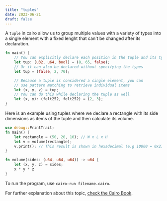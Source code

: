 ```yaml
---
title: "tuples"
date: 2023-06-21
draft: false
---
```


A `tuple` in cairo allow us to group multiple values with a variety of types into a single element with a fixed lenght that can't be changed after its declaration.

```rust {.codebox}
fn main() {
    // You can explicitly declare each position in the tuple and its type
    let tup: (u32, u64, bool) = (8, 65, false);
    // Or it can also be declared without specifying the types
    let tup = (false, 2, 70);

    // Because a tuple is considered a single element, you can
    // use pattern matching to retrieve individual items
    let (x, y, z) = tup; 
    // You can do this while declaring the tuple as well
    let (x, y): (felt252, felt252) = (2, 3);
}
```

Here is an example using tuples where we declare a rectangle with its side dimensions as items of the tuple and then calculate its volume.

```rust {.codebox}
use debug::PrintTrait;
fn main() {
    let rectangle = (50, 20, 10); // W x L x H
    let v = volume(rectangle);
    v.print(); // This result is shown in hexadecimal (e.g 10000 = 0x2710)
}

fn volume(sides: (u64, u64, u64)) -> u64 {
    let (x, y, z) = sides;
    x * y * z
}
```
To run the program, use `cairo-run filename.cairo`.

For further explanation about this topic, [check the Cairo Book](https://cairo-book.github.io/ch02-02-data-types.html?highlight=tuple#the-tuple-type).